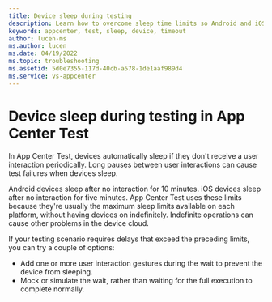 ```yaml
---
title: Device sleep during testing
description: Learn how to overcome sleep time limits so Android and iOS devices can remain active during testing.
keywords: appcenter, test, sleep, device, timeout
author: lucen-ms
ms.author: lucen
ms.date: 04/19/2022
ms.topic: troubleshooting
ms.assetid: 5d0e7355-117d-40cb-a578-1de1aaf989d4 
ms.service: vs-appcenter
---
```


# Device sleep during testing in App Center Test

In App Center Test, devices automatically sleep if they don't receive a user interaction periodically. Long pauses between user interactions can cause test failures when devices sleep.

Android devices sleep after no interaction for 10 minutes. iOS devices sleep after no interaction for five minutes. App Center Test uses these limits because they're usually the maximum sleep limits available on each platform, without having devices on indefinitely. Indefinite operations can cause other problems in the device cloud.

If your testing scenario requires delays that exceed the preceding limits, you can try a couple of options:

- Add one or more user interaction gestures during the wait to prevent the device from sleeping.
- Mock or simulate the wait, rather than waiting for the full execution to complete normally.
